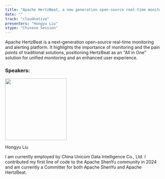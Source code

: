 ```yaml
---
title: "Apache HertzBeat, a new generation open-source real-time monitoring and alerting platform"
date: ""
track: "cloudnative"
presenters: "Hongyu Liu"
stype: "Chinese Session"
---
```


Apache HertzBeat is a next-generation open-source real-time monitoring and alerting platform. It highlights the importance of monitoring and the pain points of traditional solutions, positioning HertzBeat as an "All in One" solution for unified monitoring and an enhanced user experience.

### Speakers:


<img src="https://sessionize.com/image/d76b-400o400o1-wmu7Pfw1uhFLyi2grzXbzB.png" width="200" /><br/>

Hongyu Liu

I am currently employed by China Unicom Data Intelligence Co., Ltd. I contributed my first line of code to the Apache ShenYu community in 2024 and am currently a Committer for both Apache ShenYu and Apache HertzBeat.

